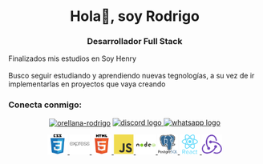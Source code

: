 <h1 align="center">Hola👀, soy Rodrigo</h1>
<h3 align="center">Desarrollador Full Stack</h3>

<p align="left">Finalizados mis estudios en Soy Henry<br><br>Busco seguir estudiando y aprendiendo nuevas tegnologías, a su vez de ir implementarlas en proyectos que vaya creando</p>

<h3 align="left">Conecta conmigo:</h3>
<p align="center">
<a href="https://linkedin.com/in/orellana-rodrigo" target="blank"><img align="center" src="https://raw.githubusercontent.com/rahuldkjain/github-profile-readme-generator/master/src/images/icons/Social/linked-in-alt.svg" alt="orellana-rodrigo" height="30" width="40" /></a>
<a href="https://discord.com/MSGcamp" target="_blank">
<img src="https://raw.githubusercontent.com/maurodesouza/profile-readme-generator/master/src/assets/icons/social/discord/default.svg" width="68" height="35" alt="discord logo"  />
</a>
<a href="https://api.whatsapp.com/send?phone=1133532474" target="_blank">
<img src="https://raw.githubusercontent.com/maurodesouza/profile-readme-generator/master/src/assets/icons/social/whatsapp/default.svg" width="68" height="35" alt="whatsapp logo"  />
</a>
</p>
<p align="center"> <a href="https://www.w3schools.com/css/" target="_blank" rel="noreferrer"> <img src="https://raw.githubusercontent.com/devicons/devicon/master/icons/css3/css3-original-wordmark.svg" alt="css3" width="40" height="40"/> </a> <a href="https://expressjs.com" target="_blank" rel="noreferrer"> <img src="https://raw.githubusercontent.com/devicons/devicon/master/icons/express/express-original-wordmark.svg" alt="express" width="40" height="40"/> </a> <a href="https://www.w3.org/html/" target="_blank" rel="noreferrer"> <img src="https://raw.githubusercontent.com/devicons/devicon/master/icons/html5/html5-original-wordmark.svg" alt="html5" width="40" height="40"/> </a> <a href="https://developer.mozilla.org/en-US/docs/Web/JavaScript" target="_blank" rel="noreferrer"> <img src="https://raw.githubusercontent.com/devicons/devicon/master/icons/javascript/javascript-original.svg" alt="javascript" width="40" height="40"/> </a> <a href="https://nodejs.org" target="_blank" rel="noreferrer"> <img src="https://raw.githubusercontent.com/devicons/devicon/master/icons/nodejs/nodejs-original-wordmark.svg" alt="nodejs" width="40" height="40"/> </a> <a href="https://www.postgresql.org" target="_blank" rel="noreferrer"> <img src="https://raw.githubusercontent.com/devicons/devicon/master/icons/postgresql/postgresql-original-wordmark.svg" alt="postgresql" width="40" height="40"/> </a> <a href="https://reactjs.org/" target="_blank" rel="noreferrer"> <img src="https://raw.githubusercontent.com/devicons/devicon/master/icons/react/react-original-wordmark.svg" alt="react" width="40" height="40"/> </a> <a href="https://redux.js.org" target="_blank" rel="noreferrer"> <img src="https://raw.githubusercontent.com/devicons/devicon/master/icons/redux/redux-original.svg" alt="redux" width="40" height="40"/> </a> </p>

